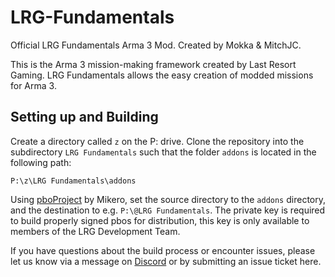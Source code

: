 # LRG-Fundamentals
Official LRG Fundamentals Arma 3 Mod. Created by Mokka & MitchJC.


This is the Arma 3 mission-making framework created by Last Resort Gaming. LRG Fundamentals allows the easy creation of modded missions
for Arma 3.

## Setting up and Building

Create a directory called `z` on the P: drive. Clone the repository into the subdirectory `LRG Fundamentals` such that the folder `addons` is located in the following path:

```P:\z\LRG Fundamentals\addons```

Using [pboProject][pboproj] by Mikero, set the source directory to the `addons` directory, and the destination to e.g. `P:\@LRG Fundamentals`. The private key is required to build properly signed pbos for distribution, this key is only available to members of the LRG Development Team.

If you have questions about the build process or encounter issues, please let us know via a message on [Discord][discord] or by submitting an issue ticket here.


[pboproj]:https://mikero.bytex.digital/api/download?filename=pboProject.2.45.7.04.Installer.exe
[discord]:http://discord.lastresortgaming.net

